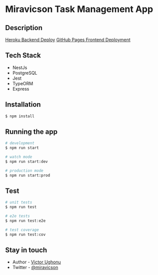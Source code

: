 # Miravicson Task Management App 
## Description

[Heroku Backend Deploy](https://miravicson-task-management.herokuapp.com)
[GitHub Pages Frontend Deployment](https://miravicson.github.io/task-management-frontend)

## Tech Stack

* NestJs
* PostgreSQL
* Jest
* TypeORM
* Express

## Installation

```bash
$ npm install
```

## Running the app

```bash
# development
$ npm run start

# watch mode
$ npm run start:dev

# production mode
$ npm run start:prod
```

## Test

```bash
# unit tests
$ npm run test

# e2e tests
$ npm run test:e2e

# test coverage
$ npm run test:cov
```

## Stay in touch

- Author - [Victor Ughonu](https://miravicson.com)
- Twitter - [@miravicson](https://twitter.com/miravicson)

